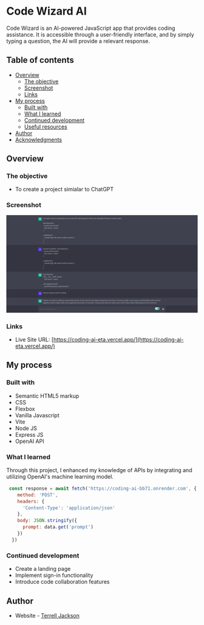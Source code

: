 # Code Wizard AI

Code Wizard is an AI-powered JavaScript app that provides coding assistance. It is accessible through a user-friendly interface, and by simply typing a question, the AI will provide a relevant response.

## Table of contents

- [Overview](#overview)
  - [The objective](#the-challenge)
  - [Screenshot](#screenshot)
  - [Links](#links)
- [My process](#my-process)
  - [Built with](#built-with)
  - [What I learned](#what-i-learned)
  - [Continued development](#continued-development)
  - [Useful resources](#useful-resources)
- [Author](#author)
- [Acknowledgments](#acknowledgments)

## Overview

### The objective

- To create a project simialar to ChatGPT 

### Screenshot

![](client/assets/AI2.png)

### Links

- Live Site URL: [https://coding-ai-eta.vercel.app/](https://coding-ai-eta.vercel.app/)

## My process

### Built with

- Semantic HTML5 markup
- CSS
- Flexbox
- Vanilla Javascript
- Vite
- Node JS
- Express JS
- OpenAI API

### What I learned

Through this project, I enhanced my knowledge of APIs by integrating and utilizing OpenAI's machine learning model.

```js
 const response = await fetch('https://coding-ai-bb71.onrender.com', {
    method: 'POST',
    headers: {
      'Content-Type': 'application/json'
    },
    body: JSON.stringify({
      prompt: data.get('prompt')
    })
  })
```

### Continued development

- Create a landing page
- Implement sign-in functionality
- Introduce code collaboration features

## Author

- Website - [Terrell Jackson](https://terrelljackson.vercel.app/)
